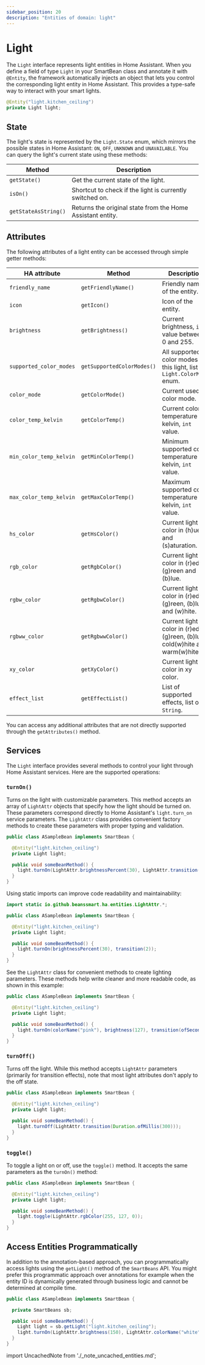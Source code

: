 ```yaml
---
sidebar_position: 20
description: "Entities of domain: light"
---
```


# Light

The `Light` interface represents light entities in Home Assistant. When you define a field of type `Light` in your
SmartBean class and annotate it with `@Entity`, the framework automatically injects an object that lets you control the
corresponding light entity in Home Assistant. This provides a type-safe way to interact with your smart lights.

````java
@Entity("light.kitchen_ceiling")
private Light light;
````

## State

The light's state is represented by the `Light.State` enum, which mirrors the possible states in Home Assistant: `ON`,
`OFF`, `UNKNOWN` and `UNAVAILABLE`. You can query the light's current state using these methods:

| Method               | Description                                                |
|----------------------|------------------------------------------------------------|
| `getState()`         | Get the current state of the light.                        |
| `isOn()`             | Shortcut to check if the light is currently switched on.   |
| `getStateAsString()` | Returns the original state from the Home Assistant entity. |

## Attributes

The following attributes of a light entity can be accessed through simple getter methods:

| HA attribute            | Method                     | Description                                                                 |
|-------------------------|----------------------------|-----------------------------------------------------------------------------|
| `friendly_name`         | `getFriendlyName()`        | Friendly name of the entity.                                                |
| `icon`                  | `getIcon()`                | Icon of the entity.                                                         |
| `brightness`            | `getBrightness()`          | Current brightness, `int` value between 0 and 255.                          |
| `supported_color_modes` | `getSupportedColorModes()` | All supported color modes by this light, list of `Light.ColorMode` enum.    |
| `color_mode`            | `getColorMode()`           | Current used color mode.                                                    |
| `color_temp_kelvin`     | `getColorTemp()`           | Current color temperature in kelvin, `int` value.                           |
| `min_color_temp_kelvin` | `getMinColorTemp()`        | Minimum supported color temperature in kelvin, `int` value.                 |
| `max_color_temp_kelvin` | `getMaxColorTemp()`        | Maximum supported color temperature in kelvin, `int` value.                 |
| `hs_color`              | `getHsColor()`             | Current light color in (h)ue and (s)aturation.                              |
| `rgb_color`             | `getRgbColor()`            | Current light color in (r)ed, (g)reen and (b)lue.                           |
| `rgbw_color`            | `getRgbwColor()`           | Current light color in (r)ed, (g)reen, (b)lue and (w)hite.                  |
| `rgbww_color`           | `getRgbwwColor()`          | Current light color in (r)ed, (g)reen, (b)lue, cold(w)hite and warm(w)hite. |
| `xy_color`              | `getXyColor()`             | Current light color in xy color.                                            |
| `effect_list`           | `getEffectList()`          | List of supported effects, list of `String`.                                |

You can access any additional attributes that are not directly supported through the `getAttributes()` method.

## Services

The `Light` interface provides several methods to control your light through Home Assistant services. Here are the
supported operations:

### `turnOn()`

Turns on the light with customizable parameters. This method accepts an array of `LightAttr` objects that specify how
the light should be turned on. These parameters correspond directly to Home Assistant's `light.turn_on` service
parameters. The `LightAttr` class provides convenient factory methods to create these parameters with proper typing and
validation.

````java
public class ASampleBean implements SmartBean {

  @Entity("light.kitchen_ceiling")
  private Light light;

  public void someBeanMethod() {
    light.turnOn(LightAttr.brightnessPercent(30), LightAttr.transition(2));
  }
}
````

Using static imports can improve code readability and maintainability:

````java
import static io.github.beanssmart.ha.entities.LightAttr.*;

public class ASampleBean implements SmartBean {

  @Entity("light.kitchen_ceiling")
  private Light light;

  public void someBeanMethod() {
    light.turnOn(brightnessPercent(30), transition(2));
  }
}
````

See the `LightAttr` class for convenient methods to create lighting parameters. These methods help write cleaner and 
more readable code, as shown in this example:

````java
public class ASampleBean implements SmartBean {

  @Entity("light.kitchen_ceiling")
  private Light light;

  public void someBeanMethod() {
    light.turnOn(colorName("pink"), brightness(127), transition(ofSeconds(10)));
  }
}
````

### `turnOff()`

Turns off the light. While this method accepts `LightAttr` parameters (primarily for transition effects), note that
most light attributes don't apply to the off state.

````java
public class ASampleBean implements SmartBean {

  @Entity("light.kitchen_ceiling")
  private Light light;

  public void someBeanMethod() {
    light.turnOff(LightAttr.transition(Duration.ofMillis(300)));
  }
}
````

### `toggle()`

To toggle a light on or off, use the `toggle()` method. It accepts the same parameters as the `turnOn()` method:

````java
public class ASampleBean implements SmartBean {

  @Entity("light.kitchen_ceiling")
  private Light light;

  public void someBeanMethod() {
    light.toggle(LightAttr.rgbColor(255, 127, 0));
  }
}
````

## Access Entities Programmatically

In addition to the annotation-based approach, you can programmatically access lights using the `getLight()` 
method of the `SmartBeans` API. You might prefer this programmatic approach over annotations for example when the entity
ID is dynamically generated through business logic and cannot be determined at compile time.

````java
public class ASampleBean implements SmartBean {

  private SmartBeans sb;

  public void someBeanMethod() {
    Light light = sb.getLight("light.kitchen_ceiling");
    light.turnOn(LightAttr.brightness(150), LightAttr.colorName("white"));
  }
}
````

import UncachedNote from './_note_uncached_entities.md';

<UncachedNote />